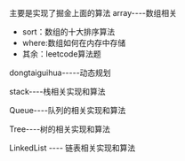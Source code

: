 主要是实现了掘金上面的算法
array----数组相关
- sort：数组的十大排序算法
- where:数组如何在内存中存储
- 其余：leetcode算法题

dongtaiguihua-----动态规划

stack----栈相关实现和算法

Queue----队列的相关实现和算法

Tree----树的相关实现和算法

LinkedList ---- 链表相关实现和算法